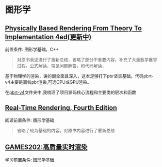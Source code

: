 # 图形学

## [Physically Based Rendering From Theory To Implementation 4ed(更新中)](pbrt4ed/pbrt4ed.md)

前置条件: 图形学基础，C++

> 对原书表述进行了重新总结，省略了部分不重要内容，补充了大量数学推导过程，公式解读，常见问题解答，和代码解读，

基于物理学的渲染，讲的很全面且深入，这本足够打下pbr坚实基础，代码pbrt-v4主要是离线pbr渲染,可选CPU或GPU渲染。

在[pbrt-v4](pbrt4ed/pbrt-v4)文件夹中,我梳理了项目源码核心流程和主要类的层次和函数

## [Real-Time Rendering, Fourth Edition](rtr4/rtr4.md)

阅读前置条件: 图形学基础

> 省略了较为基础的内容，对原书内容进行了重新总结

## [GAMES202:高质量实时渲染](GAMES202/GAMES202.md)

学习前置条件: 图形学基础
